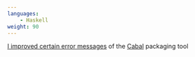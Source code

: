 ```yaml
---
languages:
    - Haskell
weight: 90
---
```


[I improved certain error messages][cabal-errs] of the [Cabal][cabal] packaging
tool

[cabal]: https://www.haskell.org/cabal/
[cabal-errs]: https://github.com/haskell/cabal/pull/1824
